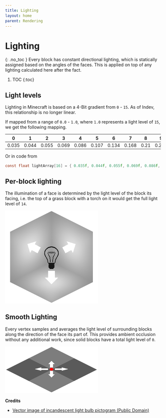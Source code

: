 ```yaml
---
title: Lighting
layout: home
parent: Rendering
---
```


# Lighting
{: .no_toc }
Every block has constant directional lighting, which is statically assigned based on
the angles of the faces. This is applied on top of any lighting calculated here after the fact.

1. TOC
{:toc}

## Light levels
Lighting in Minecraft is based on a 4-Bit gradient from `0` - `15`. As of Indev, this relationship is no longer linear.

If mapped from a range of `0.0` - `1.0`, where `1.0` represents a light level of `15`, we get the following mapping.

| 0 | 1 | 2 | 3 | 4 | 5 | 6 | 7 | 8 | 9 | 10 | 11 | 12 | 13 | 14 | 15 |
| --- | --- | --- | --- | --- | --- | --- | --- | --- | --- | --- | --- | --- | --- | --- | --- |
| 0.035 | 0.044 | 0.055 | 0.069 | 0.086 | 0.107 | 0.134 | 0.168 | 0.21 | 0.262 | 0.328 | 0.41 | 0.512 | 0.64 | 0.8 | 1.0f |

Or in code from

```c
const float lightArray[16] = { 0.035f, 0.044f, 0.055f, 0.069f, 0.086f, 0.107f, 0.134f, 0.168f, 0.21f, 0.262f, 0.328f, 0.41f, 0.512f, 0.64f, 0.8f, 1.0f };
```

## Per-block lighting
The illumination of a face is determined by the light level of the block its facing, i.e. the top of a grass block with a torch on it would get the full light level of `14`.

![](facelighting.png)

## Smooth Lighting
Every vertex samples and averages the light level of surrounding blocks along the direction of the face its part of. This provides ambient occlusion without any additional work, since solid blocks have a total light level of `0`.

![](smoothlighting.png)

**Credits**
- [Vector image of incandescent light bulb pictogram (Public Domain)](https://publicdomainvectors.org/en/free-clipart/Vector-image-of-incandescent-light-bulb-pictogram/23310.html)